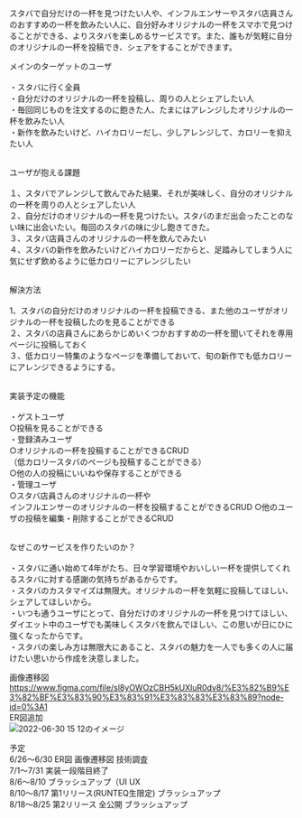 スタバで自分だけの一杯を見つけたい人や、インフルエンサーやスタバ店員さんのおすすめの一杯を飲みたい人に、自分好みオリジナルの一杯をスマホで見つけることができる、よりスタバを楽しめるサービスです。また、誰もが気軽に自分のオリジナルの一杯を投稿でき、シェアをすることができます。<br>

メインのターゲットのユーザ<br><br>
・スタバに行く全員<br>
・自分だけのオリジナルの一杯を投稿し、周りの人とシェアしたい人<br>
・毎回同じものを注文するのに飽きた人、たまにはアレンジしたオリジナルの一杯を飲みたい人<br>
・新作を飲みたいけど、ハイカロリーだし、少しアレンジして、カロリーを抑えたい人<br><br>

ユーザが抱える課題<br><br>
１、スタバでアレンジして飲んでみた結果、それが美味しく、自分のオリジナルの一杯を周りの人とシェアしたい人<br>
２、自分だけのオリジナルの一杯を見つけたい。スタバのまだ出会ったことのない味に出会いたい。毎回のスタバの味に少し飽きてきた。<br>
３、スタバ店員さんのオリジナルの一杯を飲んでみたい<br>
４、スタバの新作を飲みたいけどハイカロリーだからと、足踏みしてしまう人に気にせず飲めるように低カロリーにアレンジしたい<br><br>

解決方法<br><br>
1、スタバの自分だけのオリジナルの一杯を投稿できる、また他のユーザがオリジナルの一杯を投稿したのを見ることができる<br>
２、スタバの店員さんにあらかじめいくつかおすすめの一杯を聞いてそれを専用ページに投稿しておく<br>
３、低カロリー特集のようなページを準備しておいて、旬の新作でも低カロリーにアレンジできるようにする。<br><br>

実装予定の機能<br><br>
・ゲストユーザ<br>
 ○投稿を見ることができる<br>
・登録済みユーザ<br>
 ○オリジナルの一杯を投稿することができるCRUD<br>
 （低カロリースタバのページも投稿することができる）<br>
 ○他の人の投稿にいいねや保存することができる<br>
・管理ユーザ<br>
 ○スタバ店員さんのオリジナルの一杯や<br>
  インフルエンサーのオリジナルの一杯を投稿することができるCRUD
 ○他のユーザの投稿を編集・削除することができるCRUD<br><br>

なぜこのサービスを作りたいのか？<br><br>
・スタバに通い始めて4年がたち、日々学習環境やおいしい一杯を提供してくれるスタバに対する感謝の気持ちがあるからです。<br>
・スタバのカスタマイズは無限大。オリジナルの一杯を気軽に投稿してほしい、シェアしてほしいから。<br>
・いつも通うユーザにとって、自分だけのオリジナルの一杯を見つけてほしい、ダイエット中のユーザでも美味しくスタバを飲んでほしい、この思いが日にひに強くなったからです。<br>
・スタバの楽しみ方は無限大にあること、スタバの魅力を一人でも多くの人に届けたい思いから作成を決意しました。<br>

画像遷移図<br>
https://www.figma.com/file/sl8yOWOzCBH5kUXluR0dv8/%E3%82%B9%E3%82%BF%E3%83%90%E3%83%91%E3%83%83%E3%83%89?node-id=0%3A1
<br>
ER図追加<br>
![2022-06-30 15 12のイメージ](https://user-images.githubusercontent.com/99113171/176629501-d051ed3b-9296-48c9-a70b-8ede347325c3.jpg)
<br>

予定<br>
6/26〜6/30  ER図 画像遷移図 技術調査<br>
7/1〜7/31 実装一段階目終了<br>
8/6〜8/10  ブラッシュアップ（UI UX<br>
8/10〜8/17 第1リリース(RUNTEQ生限定) ブラッシュアップ<br>
8/18〜8/25 第2リリース 全公開 ブラッシュアップ<br>
